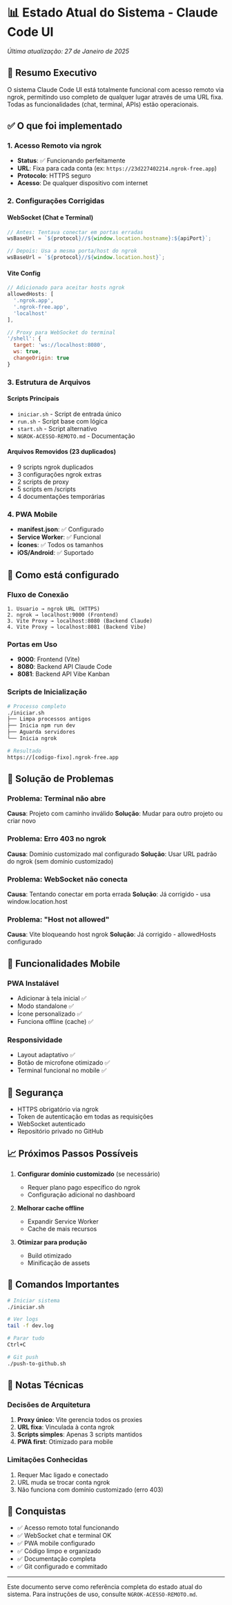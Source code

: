 # 📊 Estado Atual do Sistema - Claude Code UI
*Última atualização: 27 de Janeiro de 2025*

## 🎯 Resumo Executivo

O sistema Claude Code UI está totalmente funcional com acesso remoto via ngrok, permitindo uso completo de qualquer lugar através de uma URL fixa. Todas as funcionalidades (chat, terminal, APIs) estão operacionais.

## ✅ O que foi implementado

### 1. Acesso Remoto via ngrok
- **Status**: ✅ Funcionando perfeitamente
- **URL**: Fixa para cada conta (ex: `https://23d227402214.ngrok-free.app`)
- **Protocolo**: HTTPS seguro
- **Acesso**: De qualquer dispositivo com internet

### 2. Configurações Corrigidas

#### WebSocket (Chat e Terminal)
```javascript
// Antes: Tentava conectar em portas erradas
wsBaseUrl = `${protocol}//${window.location.hostname}:${apiPort}`;

// Depois: Usa a mesma porta/host do ngrok
wsBaseUrl = `${protocol}//${window.location.host}`;
```

#### Vite Config
```javascript
// Adicionado para aceitar hosts ngrok
allowedHosts: [
  '.ngrok.app',
  '.ngrok-free.app',
  'localhost'
],

// Proxy para WebSocket do terminal
'/shell': {
  target: 'ws://localhost:8080',
  ws: true,
  changeOrigin: true
}
```

### 3. Estrutura de Arquivos

#### Scripts Principais
- `iniciar.sh` - Script de entrada único
- `run.sh` - Script base com lógica
- `start.sh` - Script alternativo
- `NGROK-ACESSO-REMOTO.md` - Documentação

#### Arquivos Removidos (23 duplicados)
- 9 scripts ngrok duplicados
- 3 configurações ngrok extras
- 2 scripts de proxy
- 5 scripts em /scripts
- 4 documentações temporárias

### 4. PWA Mobile
- **manifest.json**: ✅ Configurado
- **Service Worker**: ✅ Funcional
- **Ícones**: ✅ Todos os tamanhos
- **iOS/Android**: ✅ Suportado

## 🔧 Como está configurado

### Fluxo de Conexão
```
1. Usuario → ngrok URL (HTTPS)
2. ngrok → localhost:9000 (Frontend)
3. Vite Proxy → localhost:8080 (Backend Claude)
4. Vite Proxy → localhost:8081 (Backend Vibe)
```

### Portas em Uso
- **9000**: Frontend (Vite)
- **8080**: Backend API Claude Code
- **8081**: Backend API Vibe Kanban

### Scripts de Inicialização
```bash
# Processo completo
./iniciar.sh
├── Limpa processos antigos
├── Inicia npm run dev
├── Aguarda servidores
└── Inicia ngrok

# Resultado
https://[codigo-fixo].ngrok-free.app
```

## 🚨 Solução de Problemas

### Problema: Terminal não abre
**Causa**: Projeto com caminho inválido
**Solução**: Mudar para outro projeto ou criar novo

### Problema: Erro 403 no ngrok
**Causa**: Domínio customizado mal configurado
**Solução**: Usar URL padrão do ngrok (sem domínio customizado)

### Problema: WebSocket não conecta
**Causa**: Tentando conectar em porta errada
**Solução**: Já corrigido - usa window.location.host

### Problema: "Host not allowed"
**Causa**: Vite bloqueando host ngrok
**Solução**: Já corrigido - allowedHosts configurado

## 📱 Funcionalidades Mobile

### PWA Instalável
- Adicionar à tela inicial ✅
- Modo standalone ✅
- Ícone personalizado ✅
- Funciona offline (cache) ✅

### Responsividade
- Layout adaptativo ✅
- Botão de microfone otimizado ✅
- Terminal funcional no mobile ✅

## 🔐 Segurança

- HTTPS obrigatório via ngrok
- Token de autenticação em todas as requisições
- WebSocket autenticado
- Repositório privado no GitHub

## 📈 Próximos Passos Possíveis

1. **Configurar domínio customizado** (se necessário)
   - Requer plano pago específico do ngrok
   - Configuração adicional no dashboard

2. **Melhorar cache offline**
   - Expandir Service Worker
   - Cache de mais recursos

3. **Otimizar para produção**
   - Build otimizado
   - Minificação de assets

## 🔑 Comandos Importantes

```bash
# Iniciar sistema
./iniciar.sh

# Ver logs
tail -f dev.log

# Parar tudo
Ctrl+C

# Git push
./push-to-github.sh
```

## 📝 Notas Técnicas

### Decisões de Arquitetura
1. **Proxy único**: Vite gerencia todos os proxies
2. **URL fixa**: Vinculada à conta ngrok
3. **Scripts simples**: Apenas 3 scripts mantidos
4. **PWA first**: Otimizado para mobile

### Limitações Conhecidas
1. Requer Mac ligado e conectado
2. URL muda se trocar conta ngrok
3. Não funciona com domínio customizado (erro 403)

## 🎉 Conquistas

- ✅ Acesso remoto total funcionando
- ✅ WebSocket chat e terminal OK
- ✅ PWA mobile configurado
- ✅ Código limpo e organizado
- ✅ Documentação completa
- ✅ Git configurado e commitado

---

Este documento serve como referência completa do estado atual do sistema.
Para instruções de uso, consulte `NGROK-ACESSO-REMOTO.md`.